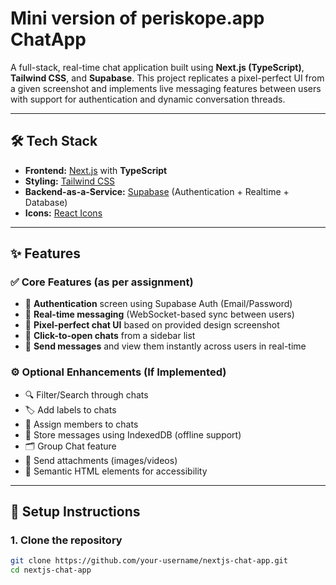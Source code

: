 # Mini version of periskope.app ChatApp

A full-stack, real-time chat application built using **Next.js (TypeScript)**, **Tailwind CSS**, and **Supabase**. This project replicates a pixel-perfect UI from a given screenshot and implements live messaging features between users with support for authentication and dynamic conversation threads.

---

## 🛠️ Tech Stack

- **Frontend:** [Next.js](https://nextjs.org/) with **TypeScript**
- **Styling:** [Tailwind CSS](https://tailwindcss.com/)
- **Backend-as-a-Service:** [Supabase](https://supabase.com/) (Authentication + Realtime + Database)
- **Icons:** [React Icons](https://react-icons.github.io/react-icons/)

---

## ✨ Features

### ✅ Core Features (as per assignment)
- 🔐 **Authentication** screen using Supabase Auth (Email/Password)
- 💬 **Real-time messaging** (WebSocket-based sync between users)
- 📱 **Pixel-perfect chat UI** based on provided design screenshot
- 👥 **Click-to-open chats** from a sidebar list
- 💬 **Send messages** and view them instantly across users in real-time

### ⚙️ Optional Enhancements (If Implemented)
- 🔍 Filter/Search through chats
- 🏷️ Add labels to chats
- 👤 Assign members to chats
- 💾 Store messages using IndexedDB (offline support)
- 🗂️ Group Chat feature
- 📎 Send attachments (images/videos)
- 🧠 Semantic HTML elements for accessibility

---

## 🔧 Setup Instructions

### 1. Clone the repository
```bash
git clone https://github.com/your-username/nextjs-chat-app.git
cd nextjs-chat-app
